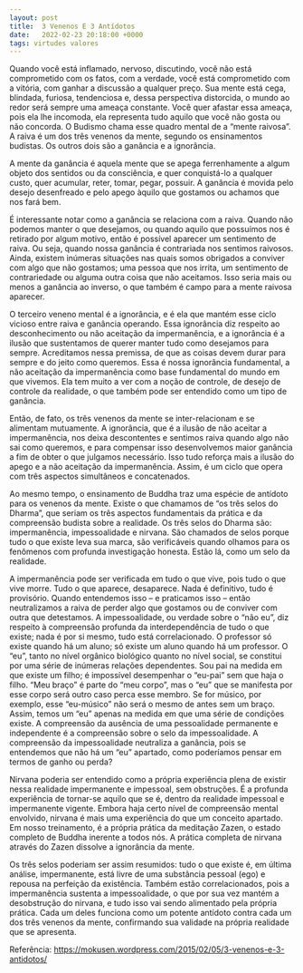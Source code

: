```yaml
---
layout: post
title:  3 Venenos E 3 Antídotos
date:   2022-02-23 20:18:00 +0000
tags: virtudes valores
---
```


Quando você está inflamado, nervoso, discutindo, você não está comprometido com os fatos, com a verdade, você está comprometido com a vitória, com ganhar a discussão a qualquer preço. Sua mente está cega, blindada, furiosa, tendenciosa e, dessa perspectiva distorcida, o mundo ao redor será sempre uma ameaça constante. Você quer afastar essa ameaça, pois ela lhe incomoda, ela representa tudo aquilo que você não gosta ou não concorda. O Budismo chama esse quadro mental de a “mente raivosa”. A raiva é um dos três venenos da mente, segundo os ensinamentos budistas. Os outros dois são a ganância e a ignorância.

A mente da ganância é aquela mente que se apega ferrenhamente a algum objeto dos sentidos ou da consciência, e quer conquistá-lo a qualquer custo, quer acumular, reter, tomar, pegar, possuir. A ganância é movida pelo desejo desenfreado e pelo apego àquilo que gostamos ou achamos que nos fará bem.

É interessante notar como a ganância se relaciona com a raiva. Quando não podemos manter o que desejamos, ou quando aquilo que possuímos nos é retirado por algum motivo, então é possível aparecer um sentimento de raiva. Ou seja, quando nossa ganância é contrariada nos sentimos raivosos. Ainda, existem inúmeras situações nas quais somos obrigados a conviver com algo que não gostamos; uma pessoa que nos irrita, um sentimento de contrariedade ou alguma outra coisa que não aceitamos. Isso seria mais ou menos a ganância ao inverso, o que também é campo para a mente raivosa aparecer.

O terceiro veneno mental é a ignorância, e é ela que mantém esse ciclo vicioso entre raiva e ganância operando. Essa ignorância diz respeito ao desconhecimento ou não aceitação da impermanência, e a ignorância é a ilusão que sustentamos de querer manter tudo como desejamos para sempre. Acreditamos nessa premissa, de que as coisas devem durar para sempre e do jeito como queremos. Essa é nossa ignorância fundamental, a não aceitação da impermanência como base fundamental do mundo em que vivemos. Ela tem muito a ver com a noção de controle, de desejo de controle da realidade, o que também pode ser entendido como um tipo de ganância.

Então, de fato, os três venenos da mente se inter-relacionam e se alimentam mutuamente. A ignorância, que é a ilusão de não aceitar a impermanência, nos deixa descontentes e sentimos raiva quando algo não sai como queremos, e para compensar isso desenvolvemos maior ganância a fim de obter o que julgamos necessário. Isso tudo reforça mais a ilusão do apego e a não aceitação da impermanência. Assim, é um ciclo que opera com três aspectos simultâneos e concatenados.

Ao mesmo tempo, o ensinamento de Buddha traz uma espécie de antídoto para os venenos da mente. Existe o que chamamos de “os três selos do Dharma”, que seriam os três aspectos fundamentais da prática e da compreensão budista sobre a realidade. Os três selos do Dharma são: impermanência, impessoalidade e nirvana. São chamados de selos porque tudo o que existe leva sua marca, são verificáveis quando olhamos para os fenômenos com profunda investigação honesta. Estão lá, como um selo da realidade.

A impermanência pode ser verificada em tudo o que vive, pois tudo o que vive morre. Tudo o que aparece, desaparece. Nada é definitivo, tudo é provisório. Quando entendemos isso – e praticamos isso – então neutralizamos a raiva de perder algo que gostamos ou de conviver com outra que detestamos. A impessoalidade, ou verdade sobre o “não eu”, diz respeito à compreensão profunda da interdependência de tudo o que existe; nada é por si mesmo, tudo está correlacionado. O professor só existe quando há um aluno; só existe um aluno quando há um professor. O “eu”, tanto no nível orgânico biológico quanto no nível social, se constitui por uma série de inúmeras relações dependentes. Sou pai na medida em que existe um filho; é impossível desempenhar o “eu-pai” sem que haja o filho. “Meu braço” é parte do “meu corpo”, mas o “eu” que se manifesta por esse corpo será outro caso perca esse membro. Se for músico, por exemplo, esse “eu-músico” não será o mesmo de antes sem um braço. Assim, temos um “eu” apenas na medida em que uma série de condições existe. A compreensão da ausência de uma pessoalidade permanente e independente é a compreensão sobre o selo da impessoalidade. A compreensão da impessoalidade neutraliza a ganância, pois se entendemos que não há um “eu” apartado, como poderíamos pensar em termos de ganho ou perda?

Nirvana poderia ser entendido como a própria experiência plena de existir nessa realidade impermanente e impessoal, sem obstruções. É a profunda experiência de tornar-se aquilo que se é, dentro da realidade impessoal e impermanente vigente. Embora haja certo nível de compreensão mental envolvido, nirvana é mais uma experiência do que um conceito apartado. Em nosso treinamento, é a própria prática da meditação Zazen, o estado completo de Buddha inerente a todos nós. A prática completa de nirvana através do Zazen dissolve a ignorância da mente.

Os três selos poderiam ser assim resumidos: tudo o que existe é, em última análise, impermanente, está livre de uma substância pessoal (ego) e repousa na perfeição da existência. Também estão correlacionados, pois a impermanência sustenta a impessoalidade, o que por sua vez mantém a desobstrução do nirvana, e tudo isso vai sendo alimentado pela própria prática. Cada um deles funciona como um potente antídoto contra cada um dos três venenos da mente, confirmando sua validade na própria realidade que se apresenta.

Referência: https://mokusen.wordpress.com/2015/02/05/3-venenos-e-3-antidotos/